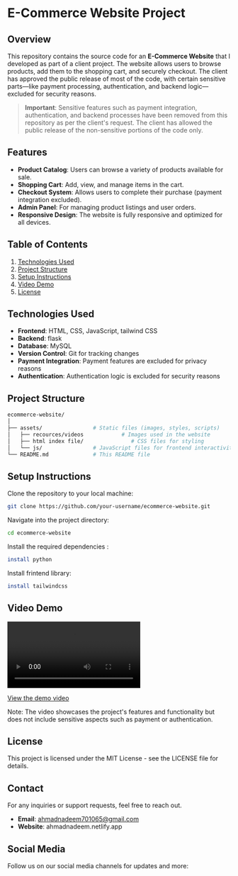 # E-Commerce Website Project

## Overview
This repository contains the source code for an **E-Commerce Website** that I developed as part of a client project. The website allows users to browse products, add them to the shopping cart, and securely checkout. The client has approved the public release of most of the code, with certain sensitive parts—like payment processing, authentication, and backend logic—excluded for security reasons.

> **Important**: Sensitive features such as payment integration, authentication, and backend processes have been removed from this repository as per the client's request. The client has allowed the public release of the non-sensitive portions of the code only.

## Features
- **Product Catalog**: Users can browse a variety of products available for sale.
- **Shopping Cart**: Add, view, and manage items in the cart.
- **Checkout System**: Allows users to complete their purchase (payment integration excluded).
- **Admin Panel**: For managing product listings and user orders.
- **Responsive Design**: The website is fully responsive and optimized for all devices.

## Table of Contents
1. [Technologies Used](#technologies-used)
2. [Project Structure](#project-structure)
3. [Setup Instructions](#setup-instructions)
4. [Video Demo](#video-demo)
5. [License](#license)

## Technologies Used
- **Frontend**: HTML, CSS, JavaScript, tailwind CSS
- **Backend**: flask
- **Database**: MySQL
- **Version Control**: Git for tracking changes
- **Payment Integration**: Payment features are excluded for privacy reasons
- **Authentication**: Authentication logic is excluded for security reasons

## Project Structure
```bash
ecommerce-website/
│
├── assets/                # Static files (images, styles, scripts)
│   ├── recources/videos            # Images used in the website
│   ├── html index file/               # CSS files for styling
│   └── js/                # JavaScript files for frontend interactivity
└── README.md              # This README file
```

## Setup Instructions
Clone the repository to your local machine:

```bash
git clone https://github.com/your-username/ecommerce-website.git
```

Navigate into the project directory:

```bash
cd ecommerce-website
```

Install the required dependencies :

```bash
install python
```

Install frintend library:

```bash
install tailwindcss
```

## Video Demo
![Video Demo](file:///home/muhammad-ahmad-nadeem/Projects/E-commerce-web/resources/s5ywjqscyr2zztugynlw.mp4)


[View the demo video](#)

Note: The video showcases the project's features and functionality but does not include sensitive aspects such as payment or authentication.

## License
This project is licensed under the MIT License - see the LICENSE file for details.

## Contact
For any inquiries or support requests, feel free to reach out.

- **Email**: ahmadnadeem701065@gmail.com
- **Website**: ahmadnadeem.netlify.app

## Social Media
Follow us on our social media channels for updates and more:
